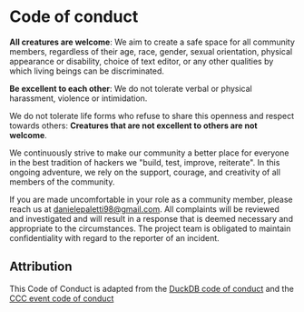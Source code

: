 <!--
SPDX-FileCopyrightText: 2025 <github.com/dpaletti/orti> contributors

SPDX-License-Identifier: CC-BY-SA-4.0
-->

# Code of conduct

**All creatures are welcome**: We aim to create a safe space for all community members,
regardless of their age, race, gender, sexual orientation, physical appearance or
disability, choice of text editor, or any other qualities by which living beings can be
discriminated.

**Be excellent to each other**: We do not tolerate verbal or physical harassment,
violence or intimidation.

We do not tolerate life forms who refuse to share this openness and respect towards
others: **Creatures that are not excellent to others are not welcome**.

We continuously strive to make our community a better place for everyone in the best
tradition of hackers we "build, test, improve, reiterate". In this ongoing adventure, we
rely on the support, courage, and creativity of all members of the community.

If you are made uncomfortable in your role as a community member, please reach us at
[danielepaletti98@gmail.com](danielepaletti98@gmail.com). All complaints will be
reviewed and investigated and will result in a response that is deemed necessary and
appropriate to the circumstances. The project team is obligated to maintain
confidentiality with regard to the reporter of an incident.

## Attribution

This Code of Conduct is adapted from the
[DuckDB code of conduct](https://github.com/duckdb/duckdb/blob/main/CODE_OF_CONDUCT.md)
and the
[CCC event code of conduct](https://www.ccc.de/en/updates/2016/a-reminder-to-be-excellent-to-each-other)
